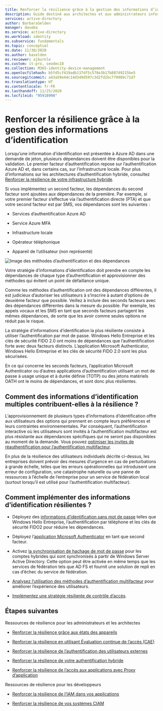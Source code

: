 ```yaml
---
title: Renforcer la résilience grâce à la gestion des informations d’identification dans Azure Active Directory
description: Guide destiné aux architectes et aux administrateurs informatiques sur la création d’une stratégie résiliente d’informations d’identification.
services: active-directory
author: BarbaraSelden
manager: daveba
ms.service: active-directory
ms.workload: identity
ms.subservice: fundamentals
ms.topic: conceptual
ms.date: 11/30/2020
ms.author: baselden
ms.reviewer: ajburnle
ms.custom: it-pro, seodec18
ms.collection: M365-identity-device-management
ms.openlocfilehash: b5fd5cf419adb137df5c578e3b17b88749215be5
ms.sourcegitcommit: a43a59e44c14d349d597c3d2fd2bc779989c71d7
ms.translationtype: HT
ms.contentlocale: fr-FR
ms.lasthandoff: 11/25/2020
ms.locfileid: "95918998"
---
```

# <a name="build-resilience-with-credential-management"></a>Renforcer la résilience grâce à la gestion des informations d’identification

Lorsqu’une information d’identification est présentée à Azure AD dans une demande de jeton, plusieurs dépendances doivent être disponibles pour la validation. Le premier facteur d’authentification repose sur l’authentification Azure AD et, dans certains cas, sur l’infrastructure locale. Pour plus d’informations sur les architectures d’authentification hybride, consultez [Renforcer la résilience de votre infrastructure hybride](resilience-in-hybrid.md). 

Si vous implémentez un second facteur, les dépendances du second facteur sont ajoutées aux dépendances de la première. Par exemple, si votre premier facteur s’effectue via l’authentification directe (PTA) et que votre second facteur est par SMS, vos dépendances sont les suivantes :

* Services d’authentification Azure AD

* Service Azure MFA

* Infrastructure locale

* Opérateur téléphonique

* Appareil de l’utilisateur (non représenté)

 
![Image des méthodes d’authentification et des dépendances](./media/resilience-in-credentials/admin-resilience-credentials.png)

Votre stratégie d’informations d’identification doit prendre en compte les dépendances de chaque type d’authentification et approvisionner des méthodes qui évitent un point de défaillance unique. 

Comme les méthodes d’authentification ont des dépendances différentes, il est judicieux d’autoriser les utilisateurs à s’inscrire à autant d’options de deuxième facteur que possible. Veillez à inclure des seconds facteurs avec des dépendances différentes dans la mesure du possible. Par exemple, les appels vocaux et les SMS en tant que seconds facteurs partagent les mêmes dépendances, de sorte que les avoir comme seules options ne réduit pas le risque.

La stratégie d’informations d’identification la plus résiliente consiste à utiliser l’authentification par mot de passe. Windows Hello Entreprise et les clés de sécurité FIDO 2.0 ont moins de dépendances que l’authentification forte avec deux facteurs distincts. L’application Microsoft Authenticator, Windows Hello Entreprise et les clés de sécurité FIDO 2.0 sont les plus sécurisées. 

En ce qui concerne les seconds facteurs, l’application Microsoft Authenticator ou d’autres applications d’authentification utilisant un mot de passe à usage unique et à durée définie (TOTP) ou des jetons matériels OATH ont le moins de dépendances, et sont donc plus résilientes.

## <a name="how-do-multiple-credentials-help-resilience"></a>Comment des informations d’identification multiples contribuent-elles à la résilience ?

L’approvisionnement de plusieurs types d’informations d’identification offre aux utilisateurs des options qui prennent en compte leurs préférences et leurs contraintes environnementales. Par conséquent, l’authentification interactive où les utilisateurs sont invités à l’authentification multifacteur est plus résistante aux dépendances spécifiques qui ne seront pas disponibles au moment de la demande. Vous pouvez [optimiser les invites de réauthentification pour l’authentification multifacteur](../authentication/concepts-azure-multi-factor-authentication-prompts-session-lifetime.md).

En plus de la résilience des utilisateurs individuels décrite ci-dessus, les entreprises doivent prévoir des mesures d’urgence en cas de perturbations à grande échelle, telles que les erreurs opérationnelles qui introduisent une erreur de configuration, une catastrophe naturelle ou une panne de ressources à l’échelle de l’entreprise pour un service de fédération local (surtout lorsqu’il est utilisé pour l’authentification multifacteur). 

## <a name="how-do-i-implement-resilient-credentials"></a>Comment implémenter des informations d’identification résilientes ?

* Déployez des [informations d’identification sans mot de passe](../authentication/howto-authentication-passwordless-deployment.md) telles que Windows Hello Entreprise, l’authentification par téléphone et les clés de sécurité FIDO2 pour réduire les dépendances.

* Déployez l’[application Microsoft Authenticator](../user-help/user-help-auth-app-overview.md) en tant que second facteur.

* Activez [la synchronisation de hachage de mot de passe](../hybrid/whatis-phs.md) pour les comptes hybrides qui sont synchronisés à partir de Windows Server Active Directory. Cette option peut être activée en même temps que les services de fédération tels que AD FS et fournit une solution de repli en cas d’échec du service de fédération.

* [Analysez l’utilisation des méthodes d’authentification multifacteur](https://docs.microsoft.com/samples/azure-samples/azure-mfa-authentication-method-analysis/azure-mfa-authentication-method-analysis/) pour améliorer l’expérience des utilisateurs.

* [Implémentez une stratégie résiliente de contrôle d’accès](../authentication/concept-resilient-controls.md).

## <a name="next-steps"></a>Étapes suivantes
Ressources de résilience pour les administrateurs et les architectes
 
* [Renforcer la résilience grâce aux états des appareils](resilience-with-device-states.md)

* [Renforcer la résilience en utilisant Évaluation continue de l’accès (CAE)](resilience-with-continuous-access-evaluation.md)

* [Renforcer la résilience de l’authentification des utilisateurs externes](resilience-b2b-authentication.md)

* [Renforcer la résilience de votre authentification hybride](resilience-in-hybrid.md)

* [Renforcer la résilience de l’accès aux applications avec Proxy d’application](resilience-on-premises-access.md)

Ressources de résilience pour les développeurs

* [Renforcer la résilience de l’IAM dans vos applications](resilience-app-development-overview.md)

* [Renforcer la résilience de vos systèmes CIAM](resilience-b2c.md)
